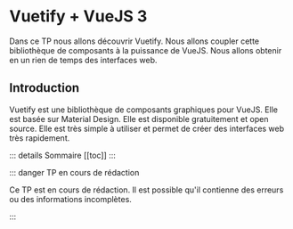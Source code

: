 # Vuetify + VueJS 3

Dans ce TP nous allons découvrir Vuetify. Nous allons coupler cette bibliothèque de composants à la puissance de VueJS. Nous allons obtenir en un rien de temps des interfaces web.

## Introduction

Vuetify est une bibliothèque de composants graphiques pour VueJS. Elle est basée sur Material Design. Elle est disponible gratuitement et open source. Elle est très simple à utiliser et permet de créer des interfaces web très rapidement.

::: details Sommaire
[[toc]]
:::

::: danger TP en cours de rédaction

Ce TP est en cours de rédaction. Il est possible qu'il contienne des erreurs ou des informations incomplètes.

:::
